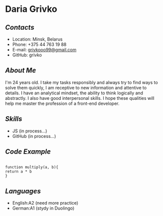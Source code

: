 # **Daria Grivko**

## _Contacts_
- Location: Minsk, Belarus
- Phone: +375 44 763 19 88
- E-mail: grivkooo99@gmail.com
- GitHub: grivko

## _About Me_
I'm 24 years old. I take my tasks responsibly and always try to find ways to solve them quickly, I am receptive to new information and attentive to details. I have an analytical mindset, the ability to think logically and abstractly. I also have good interpersonal skills. I hope these qualities will help me master the profession of a front-end developer.

## _Skills_
- JS (in process...)
- GitHub (in process...)

## _Code Example_
```

function multiply(a, b){
return a * b
}

```

## _Languages_
- English:A2 (need more practice)
- German:A1 (stydy in Duolingo)
